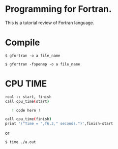 # Programming for Fortran.

This is a tutorial review of Fortran language.

# Compile

``` no-highlight
$ gfortran -o a file_name
      
$ gfortran -fopenmp -o a file_name
```

# CPU TIME
``` bash
real :: start, finish
call cpu_time(start)

   ! code here !

call cpu_time(finish)
print '("Time = ",f6.3," seconds.")',finish-start
```
or

```bash
$ time ./a.out
```
